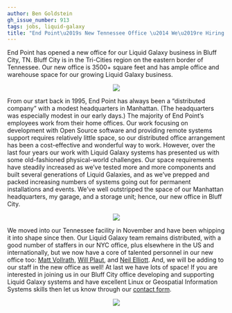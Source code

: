 ```yaml
---
author: Ben Goldstein
gh_issue_number: 913
tags: jobs, liquid-galaxy
title: "End Point\u2019s New Tennessee Office \u2014 We\u2019re Hiring!"
---
```


End Point has opened a new office for our Liquid Galaxy business in Bluff City, TN. Bluff City is in the Tri-Cities region on the eastern border of Tennessee. Our new office is 3500+ square feet and has ample office and warehouse space for our growing Liquid Galaxy business.

<div class="separator" style="clear: both; text-align: center;"><a href="/blog/2014/01/14/end-points-new-tennessee-office-were/image-0-big.jpeg" imageanchor="1" style="margin-left: 1em; margin-right: 1em;"><img border="0" src="/blog/2014/01/14/end-points-new-tennessee-office-were/image-0.jpeg"/></a></div>

From our start back in 1995, End Point has always been a “distributed company” with a modest headquarters in Manhattan. (The headquarters was especially modest in our early days.) The majority of End Point’s employees work from their home offices. Our work focusing on development with Open Source software and providing remote systems support requires relatively little space, so our distributed office arrangement has been a cost-effective and wonderful way to work. However, over the last four years our work with Liquid Galaxy systems has presented us with some old-fashioned physical-world challenges. Our space requirements have steadily increased as we’ve tested more and more components and built several generations of Liquid Galaxies, and as we’ve prepped and packed increasing numbers of systems going out for permanent installations and events. We’ve well outstripped the space of our Manhattan headquarters, my garage, and a storage unit; hence, our new office in Bluff City.

<div class="separator" style="clear: both; text-align: center;"><a href="/blog/2014/01/14/end-points-new-tennessee-office-were/image-1-big.jpeg" imageanchor="1" style="margin-left: 1em; margin-right: 1em;"><img border="0" src="/blog/2014/01/14/end-points-new-tennessee-office-were/image-1.jpeg"/></a></div>

We moved into our Tennessee facility in November and have been whipping it into shape since then. Our Liquid Galaxy team remains distributed, with a good number of staffers in our NYC office, plus elsewhere in the US and internationally, but we now have a core of talented personnel in our new office too: [Matt Vollrath](/team/matt_vollrath), [Will Plaut](/team/will_plaut), and [Neil Elliott](/team/neil_elliott). And, we will be adding to our staff in the new office as well! At last we have lots of space! If you are interested in joining us in our Bluff City office developing and supporting Liquid Galaxy systems and have excellent Linux or Geospatial Information Systems skills then let us know through our [contact form](/contact).

<div class="separator" style="clear: both; text-align: center;"><a href="/blog/2014/01/14/end-points-new-tennessee-office-were/image-2-big.jpeg" imageanchor="1" style="margin-left: 1em; margin-right: 1em;"><img border="0" src="/blog/2014/01/14/end-points-new-tennessee-office-were/image-2.jpeg"/></a></div>
